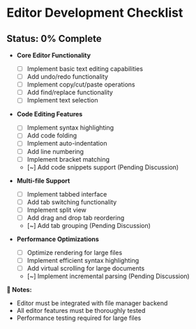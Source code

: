 # **Editor Development Checklist**
## **Status: 0% Complete**

- **Core Editor Functionality**
  - [ ] Implement basic text editing capabilities
  - [ ] Add undo/redo functionality
  - [ ] Implement copy/cut/paste operations
  - [ ] Add find/replace functionality
  - [ ] Implement text selection

- **Code Editing Features**
  - [ ] Implement syntax highlighting
  - [ ] Add code folding
  - [ ] Implement auto-indentation
  - [ ] Add line numbering
  - [ ] Implement bracket matching
  - [~] Add code snippets support (Pending Discussion)

- **Multi-file Support**
  - [ ] Implement tabbed interface
  - [ ] Add tab switching functionality
  - [ ] Implement split view
  - [ ] Add drag and drop tab reordering
  - [~] Add tab grouping (Pending Discussion)

- **Performance Optimizations**
  - [ ] Optimize rendering for large files
  - [ ] Implement efficient syntax highlighting
  - [ ] Add virtual scrolling for large documents
  - [~] Implement incremental parsing (Pending Discussion)

**📝 Notes:**  
- Editor must be integrated with file manager backend
- All editor features must be thoroughly tested
- Performance testing required for large files
